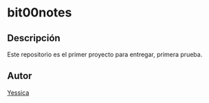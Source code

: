 # bit00notes
## Descripción
Este repositorio es el primer proyecto para entregar, primera prueba.
## Autor
[Yessica](https://www.linkedin.com/in/yessica-camargo98/)
